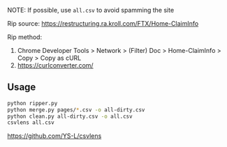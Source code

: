 NOTE: If possible, use `all.csv` to avoid spamming the site

Rip source: https://restructuring.ra.kroll.com/FTX/Home-ClaimInfo

Rip method:
1. Chrome Developer Tools > Network > (Filter) Doc > Home-ClaimInfo > Copy > Copy as cURL
2. https://curlconverter.com/

## Usage

```sh
python ripper.py
python merge.py pages/*.csv -o all-dirty.csv
python clean.py all-dirty.csv -o all.csv
csvlens all.csv
```

https://github.com/YS-L/csvlens
